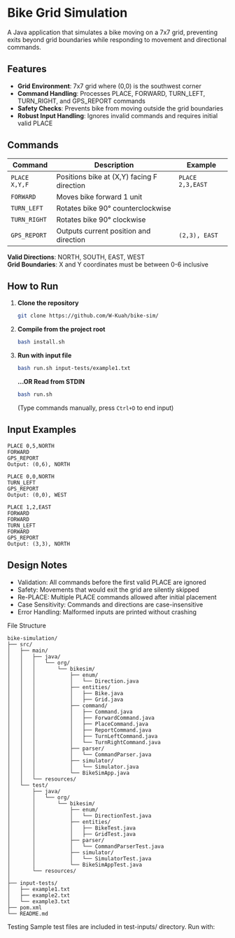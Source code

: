 # Bike Grid Simulation

A Java application that simulates a bike moving on a 7x7 grid, preventing exits beyond grid boundaries while responding to movement and directional commands.

## Features
- **Grid Environment**: 7x7 grid where (0,0) is the southwest corner
- **Command Handling**: Processes PLACE, FORWARD, TURN_LEFT, TURN_RIGHT, and GPS_REPORT commands
- **Safety Checks**: Prevents bike from moving outside the grid boundaries
- **Robust Input Handling**: Ignores invalid commands and requires initial valid PLACE

## Commands
| Command                 | Description                                  | Example                   |
|-------------------------|----------------------------------------------|---------------------------|
| `PLACE X,Y,F`           | Positions bike at (X,Y) facing F direction   | `PLACE 2,3,EAST`          |
| `FORWARD`               | Moves bike forward 1 unit                   |                           |
| `TURN_LEFT`             | Rotates bike 90° counterclockwise           |                           |
| `TURN_RIGHT`            | Rotates bike 90° clockwise                  |                           |
| `GPS_REPORT`            | Outputs current position and direction      | `(2,3), EAST`             |

**Valid Directions**: NORTH, SOUTH, EAST, WEST  
**Grid Boundaries**: X and Y coordinates must be between 0-6 inclusive

## How to Run
1. **Clone the repository**  
   ```bash
   git clone https://github.com/W-Kuah/bike-sim/
   ```

3. **Compile from the project root**
   ```bash
   bash install.sh
   ```
   
4. **Run with input file**
   ```bash
   bash run.sh input-tests/example1.txt
   ```
   **...OR Read from STDIN**  
   ```bash
   bash run.sh
   ```
   (Type commands manually, press `Ctrl+D` to end input)
   
## Input Examples
```plaintext
PLACE 0,5,NORTH
FORWARD
GPS_REPORT
Output: (0,6), NORTH

```

```plaintext
PLACE 0,0,NORTH
TURN_LEFT
GPS_REPORT
Output: (0,0), WEST

```

```plaintext
PLACE 1,2,EAST
FORWARD
FORWARD
TURN_LEFT
FORWARD
GPS_REPORT
Output: (3,3), NORTH
```

## Design Notes
- Validation: All commands before the first valid PLACE are ignored
- Safety: Movements that would exit the grid are silently skipped
- Re-PLACE: Multiple PLACE commands allowed after initial placement
- Case Sensitivity: Commands and directions are case-insensitive
- Error Handling: Malformed inputs are printed without crashing

File Structure
```
bike-simulation/
├── src/
│   ├── main/
│   │   ├── java/
│   │   │   └── org/
│   │   │       └── bikesim/
│   │   │           ├── enum/
│   │   │           │   └── Direction.java
│   │   │           ├── entities/
│   │   │           │   ├── Bike.java
│   │   │           │   ├── Grid.java
│   │   │           ├── command/
│   │   │           │   ├── Command.java
│   │   │           │   ├── ForwardCommand.java
│   │   │           │   ├── PlaceCommand.java
│   │   │           │   ├── ReportCommand.java
│   │   │           │   ├── TurnLeftCommand.java
│   │   │           │   └── TurnRightCommand.java
│   │   │           ├── parser/
│   │   │           │   └── CommandParser.java
│   │   │           ├── simulator/
│   │   │           │   └── Simulator.java
│   │   │           └── BikeSimApp.java
│   │   └── resources/
│   └── test/
│       ├── java/
│       │   └── org/
│       │       └── bikesim/
│       │           ├── enum/
│       │           │   └── DirectionTest.java
│       │           ├── entities/
│       │           │   ├── BikeTest.java
│       │           │   ├── GridTest.java
│       │           ├── parser/
│       │           │   └── CommandParserTest.java
│       │           ├── simulator/
│       │           │   └── SimulatorTest.java
│       │           └── BikeSimAppTest.java
│       └── resources/
│
├── input-tests/
│   ├── example1.txt
│   ├── example2.txt
│   └── example3.txt
├── pom.xml
└── README.md
```
Testing
Sample test files are included in test-inputs/ directory. Run with:
